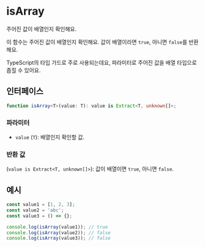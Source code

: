 # isArray

주어진 값이 배열인지 확인해요.

이 함수는 주어진 값이 배열인지 확인해요.
값이 배열이라면 `true`, 아니면 `false`를 반환해요.

TypeScript의 타입 가드로 주로 사용되는데요, 파라미터로 주어진 값을 배열 타입으로 좁힐 수 있어요.

## 인터페이스

```typescript
function isArray<T>(value: T): value is Extract<T, unknown[]>;
```

### 파라미터

- `value` (`T`): 배열인지 확인할 값.

### 반환 값

(`value is Extract<T, unknown[]>`): 값이 배열이면 `true`, 아니면 `false`.

## 예시

```typescript
const value1 = [1, 2, 3];
const value2 = 'abc';
const value3 = () => {};

console.log(isArray(value1)); // true
console.log(isArray(value2)); // false
console.log(isArray(value3)); // false
```
